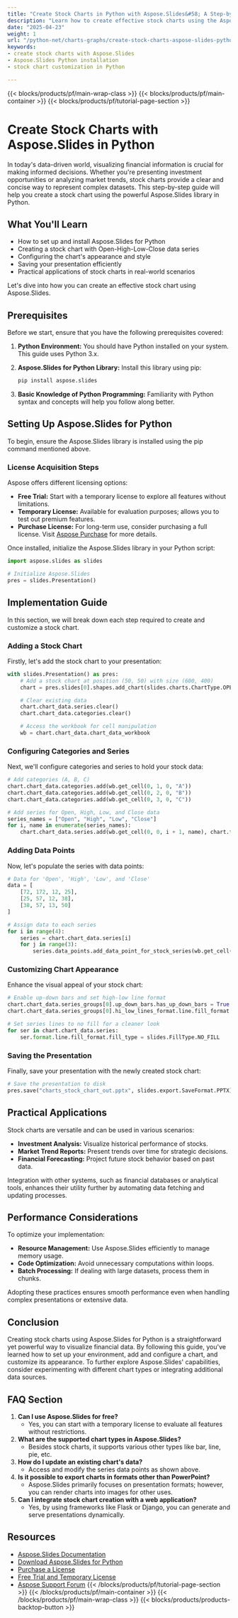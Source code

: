 ```yaml
---
title: "Create Stock Charts in Python with Aspose.Slides&#58; A Step-by-Step Guide"
description: "Learn how to create effective stock charts using the Aspose.Slides library for Python. This guide covers installation, chart customization, and practical applications."
date: "2025-04-23"
weight: 1
url: "/python-net/charts-graphs/create-stock-charts-aspose-slides-python/"
keywords:
- create stock charts with Aspose.Slides
- Aspose.Slides Python installation
- stock chart customization in Python

---
```


{{< blocks/products/pf/main-wrap-class >}}
{{< blocks/products/pf/main-container >}}
{{< blocks/products/pf/tutorial-page-section >}}
# Create Stock Charts with Aspose.Slides in Python

In today's data-driven world, visualizing financial information is crucial for making informed decisions. Whether you're presenting investment opportunities or analyzing market trends, stock charts provide a clear and concise way to represent complex datasets. This step-by-step guide will help you create a stock chart using the powerful Aspose.Slides library in Python.

## What You'll Learn
- How to set up and install Aspose.Slides for Python
- Creating a stock chart with Open-High-Low-Close data series
- Configuring the chart's appearance and style
- Saving your presentation efficiently
- Practical applications of stock charts in real-world scenarios

Let's dive into how you can create an effective stock chart using Aspose.Slides.

## Prerequisites
Before we start, ensure that you have the following prerequisites covered:
1. **Python Environment:** You should have Python installed on your system. This guide uses Python 3.x.
2. **Aspose.Slides for Python Library:** Install this library using pip:
   
   ```bash
   pip install aspose.slides
   ```
3. **Basic Knowledge of Python Programming:** Familiarity with Python syntax and concepts will help you follow along better.

## Setting Up Aspose.Slides for Python
To begin, ensure the Aspose.Slides library is installed using the pip command mentioned above.

### License Acquisition Steps
Aspose offers different licensing options:
- **Free Trial:** Start with a temporary license to explore all features without limitations.
- **Temporary License:** Available for evaluation purposes; allows you to test out premium features.
- **Purchase License:** For long-term use, consider purchasing a full license. Visit [Aspose Purchase](https://purchase.aspose.com/buy) for more details.

Once installed, initialize the Aspose.Slides library in your Python script:

```python
import aspose.slides as slides

# Initialize Aspose.Slides
pres = slides.Presentation()
```

## Implementation Guide
In this section, we will break down each step required to create and customize a stock chart.

### Adding a Stock Chart
Firstly, let's add the stock chart to your presentation:

```python
with slides.Presentation() as pres:
    # Add a stock chart at position (50, 50) with size (600, 400)
    chart = pres.slides[0].shapes.add_chart(slides.charts.ChartType.OPEN_HIGH_LOW_CLOSE, 50, 50, 600, 400, False)

    # Clear existing data
    chart.chart_data.series.clear()
    chart.chart_data.categories.clear()

    # Access the workbook for cell manipulation
    wb = chart.chart_data.chart_data_workbook
```

### Configuring Categories and Series
Next, we'll configure categories and series to hold your stock data:

```python
# Add categories (A, B, C)
chart.chart_data.categories.add(wb.get_cell(0, 1, 0, "A"))
chart.chart_data.categories.add(wb.get_cell(0, 2, 0, "B"))
chart.chart_data.categories.add(wb.get_cell(0, 3, 0, "C"))

# Add series for Open, High, Low, and Close data
series_names = ["Open", "High", "Low", "Close"]
for i, name in enumerate(series_names):
    chart.chart_data.series.add(wb.get_cell(0, 0, i + 1, name), chart.type)
```

### Adding Data Points
Now, let's populate the series with data points:

```python
# Data for 'Open', 'High', 'Low', and 'Close'
data = [
    [72, 172, 12, 25],
    [25, 57, 12, 38],
    [38, 57, 13, 50]
]

# Assign data to each series
for i in range(4):
    series = chart.chart_data.series[i]
    for j in range(3):
        series.data_points.add_data_point_for_stock_series(wb.get_cell(0, j + 1, i + 1, data[j][i]))
```

### Customizing Chart Appearance
Enhance the visual appeal of your stock chart:

```python
# Enable up-down bars and set high-low line format
chart.chart_data.series_groups[0].up_down_bars.has_up_down_bars = True
chart.chart_data.series_groups[0].hi_low_lines_format.line.fill_format.fill_type = slides.FillType.SOLID

# Set series lines to no fill for a cleaner look
for ser in chart.chart_data.series:
    ser.format.line.fill_format.fill_type = slides.FillType.NO_FILL
```

### Saving the Presentation
Finally, save your presentation with the newly created stock chart:

```python
# Save the presentation to disk
pres.save("charts_stock_chart_out.pptx", slides.export.SaveFormat.PPTX)
```

## Practical Applications
Stock charts are versatile and can be used in various scenarios:
- **Investment Analysis:** Visualize historical performance of stocks.
- **Market Trend Reports:** Present trends over time for strategic decisions.
- **Financial Forecasting:** Project future stock behavior based on past data.

Integration with other systems, such as financial databases or analytical tools, enhances their utility further by automating data fetching and updating processes.

## Performance Considerations
To optimize your implementation:
- **Resource Management:** Use Aspose.Slides efficiently to manage memory usage.
- **Code Optimization:** Avoid unnecessary computations within loops.
- **Batch Processing:** If dealing with large datasets, process them in chunks.

Adopting these practices ensures smooth performance even when handling complex presentations or extensive data.

## Conclusion
Creating stock charts using Aspose.Slides for Python is a straightforward yet powerful way to visualize financial data. By following this guide, you've learned how to set up your environment, add and configure a chart, and customize its appearance. To further explore Aspose.Slides' capabilities, consider experimenting with different chart types or integrating additional data sources.

## FAQ Section
1. **Can I use Aspose.Slides for free?**
   - Yes, you can start with a temporary license to evaluate all features without restrictions.
2. **What are the supported chart types in Aspose.Slides?**
   - Besides stock charts, it supports various other types like bar, line, pie, etc.
3. **How do I update an existing chart's data?**
   - Access and modify the series data points as shown above.
4. **Is it possible to export charts in formats other than PowerPoint?**
   - Aspose.Slides primarily focuses on presentation formats; however, you can render charts into images for other uses.
5. **Can I integrate stock chart creation with a web application?**
   - Yes, by using frameworks like Flask or Django, you can generate and serve presentations dynamically.

## Resources
- [Aspose.Slides Documentation](https://reference.aspose.com/slides/python-net/)
- [Download Aspose.Slides for Python](https://releases.aspose.com/slides/python-net/)
- [Purchase a License](https://purchase.aspose.com/buy)
- [Free Trial and Temporary License](https://releases.aspose.com/slides/python-net/)
- [Aspose Support Forum](https://forum.aspose.com/c/slides/11)
{{< /blocks/products/pf/tutorial-page-section >}}
{{< /blocks/products/pf/main-container >}}
{{< /blocks/products/pf/main-wrap-class >}}
{{< blocks/products/products-backtop-button >}}